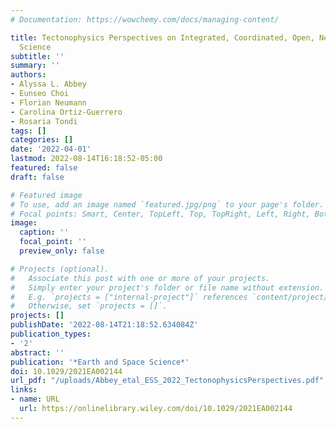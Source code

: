 ```yaml
---
# Documentation: https://wowchemy.com/docs/managing-content/

title: Tectonophysics Perspectives on Integrated, Coordinated, Open, Networked (ICON)
  Science
subtitle: ''
summary: ''
authors:
- Alyssa L. Abbey
- Eunseo Choi
- Florian Neumann
- Carolina Ortiz‐Guerrero
- Rosaria Tondi
tags: []
categories: []
date: '2022-04-01'
lastmod: 2022-08-14T16:18:52-05:00
featured: false
draft: false

# Featured image
# To use, add an image named `featured.jpg/png` to your page's folder.
# Focal points: Smart, Center, TopLeft, Top, TopRight, Left, Right, BottomLeft, Bottom, BottomRight.
image:
  caption: ''
  focal_point: ''
  preview_only: false

# Projects (optional).
#   Associate this post with one or more of your projects.
#   Simply enter your project's folder or file name without extension.
#   E.g. `projects = ["internal-project"]` references `content/project/deep-learning/index.md`.
#   Otherwise, set `projects = []`.
projects: []
publishDate: '2022-08-14T21:18:52.634084Z'
publication_types:
- '2'
abstract: ''
publication: '*Earth and Space Science*'
doi: 10.1029/2021EA002144
url_pdf: "/uploads/Abbey_etal_ESS_2022_TectonophysicsPerspectives.pdf"
links:
- name: URL
  url: https://onlinelibrary.wiley.com/doi/10.1029/2021EA002144
---
```

